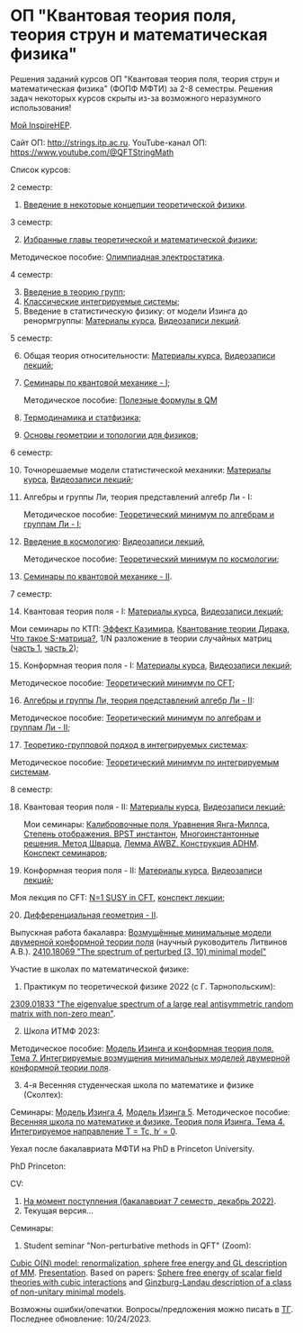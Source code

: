 # ОП "Квантовая теория поля, теория струн и математическая физика"
Решения заданий курсов ОП "Квантовая теория поля, теория струн и математическая физика" (ФОПФ МФТИ) за 2-8 семестры. Решения задач некоторых курсов скрыты из-за возможного неразумного использования!

[Мой InspireHEP](https://inspirehep.net/authors/2693595).

Сайт ОП: http://strings.itp.ac.ru.
YouTube-канал ОП: https://www.youtube.com/@QFTStringMath

Список курсов:

2 семестр:

1. [Введение в некоторые концепции теоретической физики](http://strings.itp.ac.ru/wp/?page_id=1744).

3 семестр:

2. [Избранные главы теоретической и математической физики](http://strings.itp.ac.ru/wp/?page_id=1173);

Методическое пособие: [Олимпиадная электростатика](https://github.com/Andrew-Kot/EP-QFT-String-theory-Mathematical-Physics/blob/c3e3cc403727362ebe7a6c9d057245fbb23a2353/3%20sem/%D0%AD%D0%BB%D0%B5%D0%BA%D1%82%D1%80%D0%BE%D1%81%D1%82%D0%B0%D1%82%D0%B8%D0%BA%D0%B0.%20%D0%9F%D0%BE%D1%81%D1%82%D0%BE%D1%8F%D0%BD%D0%BD%D1%8B%D0%B9%20%D1%8D%D0%BB%D0%B5%D0%BA%D1%82%D1%80%D0%B8%D1%87%D0%B5%D1%81%D0%BA%D0%B8%D0%B9%20%D1%82%D0%BE%D0%BA.pdf).

4 семестр:

3. [Введение в теорию групп](http://qft.itp.ac.ru/mbersht/Group.html);
4. [Классические интегрируемые системы](http://matphys.itp.ac.ru/lectures/lectures.html);
5. Введение в статистическую физику: от модели Изинга до ренормгруппы:
   [Материалы курса](https://drive.google.com/drive/folders/1rjEkqGS1wrpYSV5EglcN1v1Rkw6tzQ-H?usp=sharing),
   [Видеозаписи лекций](https://www.youtube.com/playlist?list=PLcZKkvA0SKb6tRvUI3N509TnAQpfUncCp).

5 семестр:

6. Общая теория относительности:
   [Материалы курса](http://lashkevi.itp.ac.ru/lectures/gr),
   [Видеозаписи лекций](https://www.youtube.com/playlist?list=PLcZKkvA0SKb6V3v5E5J39vnG0DeF3nv5D);
7. [Семинары по квантовой механике - I](http://landau.gitlab.io/qm/fall21/);

   Методическое пособие: [Полезные формулы в QM](https://https://github.com/Andrew-Kot/EP-QFT-String-theory-Mathematical-Physics/blob/main/5%20sem/%D0%9F%D0%BE%D0%BB%D0%B5%D0%B7%D0%BD%D1%8B%D0%B5%20%D1%84%D0%BE%D1%80%D0%BC%D1%83%D0%BB%D1%8B%20QM.pdf)
9. [Термодинамика и статфизика](http://strings.itp.ac.ru/wp/?page_id=988);
10. [Основы геометрии и топологии для физиков](https://disk.yandex.ru/d/wbqt4u0z4CAbZg);

6 семестр:

10. Точнорешаемые модели статистической механики:
   [Материалы курса](http://slava.itp.ac.ru/intro-to-integrable-lattice-models),
   [Видеозаписи лекций](https://www.youtube.com/playlist?list=PLp9ABVh6_x4HeCms4ofoIjvhiNwxKSoYn);
11. Алгебры и группы Ли, теория представлений алгебр Ли - I:

    Методическое пособие: [Теоретический минимум по алгебрам и группам Ли - I](https://github.com/Andrew-Kot/EP-QFT-String-theory-Mathematical-Physics/blob/main/6%20sem/%D0%90%D0%BB%D0%B3%D0%B5%D0%B1%D1%80%D1%8B%20%D0%B8%20%D0%B3%D1%80%D1%83%D0%BF%D0%BF%D1%8B%20%D0%9B%D0%B8%2C%20%D1%82%D0%B5%D0%BE%D1%80%D0%B8%D1%8F%20%D0%BF%D1%80%D0%B5%D0%B4%D1%81%D1%82%D0%B0%D0%B2%D0%BB%D0%B5%D0%BD%D0%B8%D0%B9%20%D0%B0%D0%BB%D0%B3%D0%B5%D0%B1%D1%80%20%D0%9B%D0%B8%20%20I.pdf);
12. [Введение в космологию](http://strings.itp.ac.ru/wp/?page_id=1006):
    [Видеозаписи лекций](https://www.youtube.com/playlist?list=PLcZKkvA0SKb6G-fT9EHLM0xNK0ZB_l7Ph),
    
    Методическое пособие: [Теоретический минимум по космологии](https://github.com/Andrew-Kot/EP-QFT-String-theory-Mathematical-Physics/blob/main/6%20sem/%D0%92%D0%B2%D0%B5%D0%B4%D0%B5%D0%BD%D0%B8%D0%B5%20%D0%B2%20%D0%BA%D0%BE%D1%81%D0%BC%D0%BE%D0%BB%D0%BE%D0%B3%D0%B8%D1%8E.pdf);
13. [Семинары по квантовой механике - II](http://landau.gitlab.io/qm/spring22/).

7 семестр:

14. Квантовая теория поля - I:
   [Материалы курса](http://strings.itp.ac.ru/wp/?page_id=419),
   [Видеозаписи лекций](https://www.youtube.com/playlist?list=PLcZKkvA0SKb5rWa18U0VSOnrRUkauiyue);

   Мои семинары по КТП: [Эффект Казимира](https://youtu.be/CH2KzJhyijE?list=PLcZKkvA0SKb5rWa18U0VSOnrRUkauiyue), [Квантование теории Дирака](https://youtu.be/l23pOLJc-bg?list=PLcZKkvA0SKb5rWa18U0VSOnrRUkauiyue), [Что такое S-матрица?](https://youtu.be/TrvXCxv0w4I?list=PLcZKkvA0SKb5rWa18U0VSOnrRUkauiyue), 1/N разложение в теории случайных матриц ([часть 1](https://youtu.be/uyf6BzveO3A?list=PLcZKkvA0SKb6WH8FV04zelwpToqKaJqqy), [часть 2](https://youtu.be/QJ1jjZeIskg?list=PLcZKkvA0SKb6WH8FV04zelwpToqKaJqqy));
   
15. Конформная теория поля - I:
[Материалы курса](http://strings.itp.ac.ru/wp/?page_id=600),
[Видеозаписи лекций](https://www.youtube.com/playlist?list=PLcZKkvA0SKb4RQRMCNKwzUZvvHQkQoPrb);

Методическое пособие: [Теоретический минимум по CFT](https://github.com/Andrew-Kot/EP-QFT-String-theory-Mathematical-Physics/blob/main/7%20sem/%D0%9A%D0%BE%D0%BD%D1%84%D0%BE%D1%80%D0%BC%D0%BD%D0%B0%D1%8F%20%D1%82%D0%B5%D0%BE%D1%80%D0%B8%D1%8F%20%D0%BF%D0%BE%D0%BB%D1%8F%20I.%20%D0%94%D0%B5%D0%BC%D0%BE%D0%B2%D0%B5%D1%80%D1%81%D0%B8%D1%8F.pdf);

16. [Алгебры и группы Ли, теория представлений алгебр Ли - II](http://strings.itp.ac.ru/wp/?page_id=1129):

Методическое пособие: [Теоретический минимум по алгебрам и группам Ли - II](https://github.com/Andrew-Kot/EP-QFT-String-theory-Mathematical-Physics/blob/main/7%20sem/%D0%90%D0%BB%D0%B3%D0%B5%D0%B1%D1%80%D1%8B%20%D0%B8%20%D0%B3%D1%80%D1%83%D0%BF%D0%BF%D1%8B%20%D0%9B%D0%B8%2C%20%D1%82%D0%B5%D0%BE%D1%80%D0%B8%D1%8F%20%D0%BF%D1%80%D0%B5%D0%B4%D1%81%D1%82%D0%B0%D0%B2%D0%BB%D0%B5%D0%BD%D0%B8%D0%B9%20%D0%B0%D0%BB%D0%B3%D0%B5%D0%B1%D1%80%20%D0%9B%D0%B8%20II.pdf);

17. [Теоретико-групповой подход в интегрируемых системах](http://strings.itp.ac.ru/wp/?page_id=1104):

Методическое пособие: [Теоретический минимум по интегрируемым системам](https://github.com/Andrew-Kot/EP-QFT-String-theory-Mathematical-Physics/blob/668fb5626e3f2ba28ebd4d3bf3ac2bf5e60f01b5/7%20sem/%D0%A2%D0%B5%D0%BE%D1%80%D0%B5%D1%82%D0%B8%D0%BA%D0%BE-%D0%B3%D1%80%D1%83%D0%BF%D0%BF%D0%BE%D0%B2%D0%BE%D0%B9%20%D0%BF%D0%BE%D0%B4%D1%85%D0%BE%D0%B4%20%D0%B2%20%D0%B8%D0%BD%D1%82%D0%B5%D0%B3%D1%80%D0%B8%D1%80%D1%83%D0%B5%D0%BC%D1%8B%D1%85%20%D1%81%D0%B8%D1%81%D1%82%D0%B5%D0%BC%D0%B0%D1%85.pdf).

8 семестр:

18. Квантовая теория поля - II:
    [Материалы курса](http://strings.itp.ac.ru/wp/?page_id=939),
    [Видеозаписи лекций](https://www.youtube.com/playlist?list=PLcZKkvA0SKb5rWa18U0VSOnrRUkauiyue);
    
    Мои семинары: [Калибровочные поля. Уравнения Янга-Миллса](https://youtu.be/V80RqSuwkpY?list=PLcZKkvA0SKb42eE9dOEL-2kmJ2_XSNy_4), [Степень отображения. BPST инстантон](https://youtu.be/zgk9j5kpSTY?list=PLcZKkvA0SKb42eE9dOEL-2kmJ2_XSNy_4), [Многоинстантонные решения. Метод Шварца](https://youtu.be/0EFBDs0DNy4?list=PLcZKkvA0SKb42eE9dOEL-2kmJ2_XSNy_4), [Лемма AWBZ. Конструкция ADHM](https://youtu.be/zAy3YgG5FRw?list=PLcZKkvA0SKb42eE9dOEL-2kmJ2_XSNy_4). [Конспект семинаров](https://github.com/Andrew-Kot/EP-QFT-String-theory-Mathematical-Physics/blob/24b26fb18806956a83d12a4cfb52cb025ead0052/8%20sem/%D0%9A%D0%B0%D0%BB%D0%B8%D0%B1%D1%80%D0%BE%D0%B2%D0%BE%D1%87%D0%BD%D1%8B%D0%B5%20%D0%BF%D0%BE%D0%BB%D1%8F.%20%D0%98%D0%BD%D1%81%D1%82%D0%B0%D0%BD%D1%82%D0%BE%D0%BD%D1%8B.%20%D0%9A%D0%BE%D0%BD%D1%81%D1%82%D1%80%D1%83%D0%BA%D1%86%D0%B8%D1%8F%20ADHM.pdf);
    
19. Конформная теория поля - II:
[Материалы курса](http://strings.itp.ac.ru/wp/?page_id=600),
[Видеозаписи лекций](https://www.youtube.com/playlist?list=PLcZKkvA0SKb6dREKc_M3UTlBh_7KeNhT6);

   Моя лекция по CFT: [N=1 SUSY in CFT](https://youtu.be/5PwZ6_20zh8), [конспект лекции](https://github.com/Andrew-Kot/EP-QFT-String-theory-Mathematical-Physics/blob/9ccf5392b54ee774147df41456d92085e7d21be9/8%20sem/N%3D1%20SUSY%20in%20CFT.pdf);
   
20. [Дифференциальная геометрия - II](http://strings.itp.ac.ru/wp/?page_id=982).

Выпускная работа бакалавра: [Возмущённые минимальные модели двумерной конформной теории поля](https://github.com/Andrew-Kot/EP-QFT-String-theory-Mathematical-Physics/blob/c3e3cc403727362ebe7a6c9d057245fbb23a2353/8%20sem/%D0%92%D0%BE%D0%B7%D0%BC%D1%83%D1%89%D1%91%D0%BD%D0%BD%D1%8B%D0%B5%20%D0%BC%D0%B8%D0%BD%D0%B8%D0%BC%D0%B0%D0%BB%D1%8C%D0%BD%D1%8B%D0%B5%20%D0%BC%D0%BE%D0%B4%D0%B5%D0%BB%D0%B8%20%D0%B4%D0%B2%D1%83%D0%BC%D0%B5%D1%80%D0%BD%D0%BE%D0%B9%20%D0%BA%D0%BE%D0%BD%D1%84%D0%BE%D1%80%D0%BC%D0%BD%D0%BE%D0%B9%20%D1%82%D0%B5%D0%BE%D1%80%D0%B8%D0%B8%20%D0%BF%D0%BE%D0%BB%D1%8F.pdf) (научный руководитель Литвинов А.В.). [2410.18069 "The spectrum of perturbed (3, 10) minimal model"](https://arxiv.org/abs/2410.18069)

Участие в школах по математической физике:

1. Практикум по теоретической физике 2022 (с Г. Тарнопольским):

[2309.01833 "The eigenvalue spectrum of a large real antisymmetric random matrix with non-zero mean"](https://arxiv.org/abs/2309.01833).

2. Школа ИТМФ 2023:

Методическое пособие: [Модель Изинга и конформная теория поля. Тема 7. Интегрируемые возмущения минимальных моделей двумерной конформной теории поля](https://github.com/Andrew-Kot/EP-QFT-String-theory-Mathematical-Physics/blob/4883ed5951670076528f6e281b1d911f68a47479/8%20sem/%D0%A8%D0%BA%D0%BE%D0%BB%D0%B0%20%D0%98%D0%A2%D0%9C%D0%A4%202023.%20%D0%9C%D0%BE%D0%B4%D0%B5%D0%BB%D1%8C%20%D0%98%D0%B7%D0%B8%D0%BD%D0%B3%D0%B0%20%D0%B8%20CFT.%20%D0%A2%D0%B5%D0%BC%D0%B0%207.pdf).

3. 4-я Весенняя студенческая школа по математике и физике (Сколтех):

Cеминары: [Модель Изинга 4](https://youtu.be/eTLj_35Ef5c), [Модель Изинга 5](https://youtu.be/F7f2PvW9hA4). Методическое пособие: [Весенняя школа по математике и физике. Теория поля Изинга. Тема 4. Интегрируемое направление T = Tc, h ̸ = 0](https://github.com/Andrew-Kot/EP-QFT-String-theory-Mathematical-Physics/blob/dd3e45468763f192d2cc70804859ca2d6c6b5cc9/8%20sem/%D0%92%D0%B5%D1%81%D0%B5%D0%BD%D0%BD%D1%8F%D1%8F%20%D1%88%D0%BA%D0%BE%D0%BB%D0%B0%20%D0%A1%D0%BA%D0%BE%D0%BB%D1%82%D0%B5%D1%85%D0%B0.%20%D0%A2%D0%B5%D0%BE%D1%80%D0%B8%D1%8F%20%D0%BF%D0%BE%D0%BB%D1%8F%20%D0%98%D0%B7%D0%B8%D0%BD%D0%B3%D0%B0.%20%D0%A2%D0%B5%D0%BC%D0%B0%204.pdf).

Уехал после бакалавриата МФТИ на PhD в Princeton University.

PhD Princeton:

CV:

1. [На момент поступления (бакалавриат 7 семестр, декабрь 2022)](https://github.com/Andrew-Kot/QFT-String-theory-Mathematical-Physics/blob/main/PhD%20Princeton/CV%20(December%202022).pdf).
2. Текущая версия...

Cеминары:

1. Student seminar "Non-perturbative methods in QFT" (Zoom):

[Cubic O(N) model: renormalization, sphere free energy and GL description of MM](https://youtu.be/0JNM6NUAg0k). [Presentation](https://github.com/Andrew-Kot/QFT-String-theory-Mathematical-Physics/blob/da824f456cf624c03af1bb3a097e0ecd41797dee/PhD%20Princeton/O(N)%20cubic%20model%20on%20a%20sphere.pdf). Based on papers: [Sphere free energy of scalar field theories with cubic interactions](https://arxiv.org/abs/2412.14086) and [Ginzburg-Landau description of a class of non-unitary minimal models](https://arxiv.org/abs/2410.11714).

Возможны ошибки/опечатки. Вопросы/предложения можно писать в [ТГ](https://t.me/kot_andrew).
Последнее обновление: 10/24/2023.

